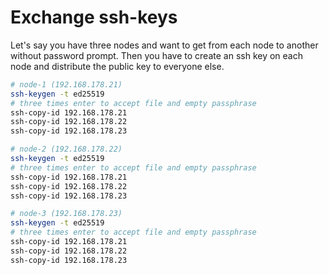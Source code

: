 # Exchange ssh-keys

Let's say you have three nodes and want to get from each node to another without password prompt. Then you have to create an ssh key on each node and distribute the public key to everyone else.

```bash
# node-1 (192.168.178.21)
ssh-keygen -t ed25519
# three times enter to accept file and empty passphrase
ssh-copy-id 192.168.178.21
ssh-copy-id 192.168.178.22
ssh-copy-id 192.168.178.23
```

```bash
# node-2 (192.168.178.22)
ssh-keygen -t ed25519
# three times enter to accept file and empty passphrase
ssh-copy-id 192.168.178.21
ssh-copy-id 192.168.178.22
ssh-copy-id 192.168.178.23
```

```bash
# node-3 (192.168.178.23)
ssh-keygen -t ed25519
# three times enter to accept file and empty passphrase
ssh-copy-id 192.168.178.21
ssh-copy-id 192.168.178.22
ssh-copy-id 192.168.178.23
```